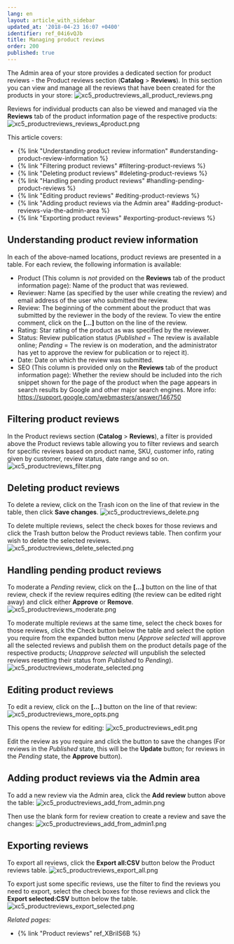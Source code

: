 ```yaml
---
lang: en
layout: article_with_sidebar
updated_at: '2018-04-23 16:07 +0400'
identifier: ref_04i6vQJb
title: Managing product reviews
order: 200
published: true
---
```

The Admin area of your store provides a dedicated section for product reviews - the Product reviews section (**Catalog** > **Reviews**). In this section you can view and manage all the reviews that have been created for the products in your store:
    ![xc5_productreviews_all_product_reviews.png]({{site.baseurl}}/attachments/ref_XBriIS6B/xc5_productreviews_all_product_reviews.png)

Reviews for individual products can also be viewed and managed via the **Reviews** tab of the product information page of the respective products:
    ![xc5_productreviews_reviews_4product.png]({{site.baseurl}}/attachments/ref_XBriIS6B/xc5_productreviews_reviews_4product.png)
    
This article covers:

   * {% link "Understanding product review information" #understanding-product-review-information %}
   * {% link "Filtering product reviews" #filtering-product-reviews %}
   * {% link "Deleting product reviews" #deleting-product-reviews %}
   * {% link "Handling pending product reviews" #handling-pending-product-reviews %}
   * {% link "Editing product reviews" #editing-product-reviews %}
   * {% link "Adding product reviews via the Admin area" #adding-product-reviews-via-the-admin-area %}
   * {% link "Exporting product reviews" #exporting-product-reviews %}
   

## Understanding product review information
In each of the above-named locations, product reviews are presented in a table. For each review, the following information is available:

   * Product (This column is _not_ provided on the **Reviews** tab of the product information page): Name of the product that was reviewed.
   * Reviewer: Name (as specified by the user while creating the review) and email address of the user who submitted the review.
   * Review: The beginning of the comment about the product that was submitted by the reviewer in the body of the review. To view the entire comment, click on the **[...]** button on the line of the review.
   * Rating: Star rating of the product as was specified by the reviewer.
   * Status: Review publication status (_Published_ = The review is available online; _Pending_ = The review is on moderation, and the administrator has yet to approve the review for publication or to reject it).
   * Date: Date on which the review was submitted.
   * SEO (This column is provided only on the **Reviews** tab of the product information page): Whether the review should be included into the rich snippet shown for the page of the product when the page appears in search results by Google and other major search engines. More info: https://support.google.com/webmasters/answer/146750

## Filtering product reviews
In the Product reviews section (**Catalog** > **Reviews**), a filter is provided above the Product reviews table allowing you to filter reviews and search for specific reviews based on product name, SKU, customer info, rating given by customer, review status, date range and so on.
    ![xc5_productreviews_filter.png]({{site.baseurl}}/attachments/ref_XBriIS6B/xc5_productreviews_filter.png)

## Deleting product reviews
To delete a review, click on the Trash icon on the line of that review in the table, then click **Save changes**. 
    ![xc5_productreviews_delete.png]({{site.baseurl}}/attachments/ref_XBriIS6B/xc5_productreviews_delete.png)

To delete multiple reviews, select the check boxes for those reviews and click the Trash button below the Product reviews table. Then confirm your wish to delete the selected reviews.
    ![xc5_productreviews_delete_selected.png]({{site.baseurl}}/attachments/ref_XBriIS6B/xc5_productreviews_delete_selected.png)

## Handling pending product reviews
To moderate a _Pending_ review, click on the **[...]** button on the line of that review, check if the review requires editing (the review can be edited right away) and click either **Approve** or **Remove**.
    ![xc5_productreviews_moderate.png]({{site.baseurl}}/attachments/ref_XBriIS6B/xc5_productreviews_moderate.png)

To moderate multiple reviews at the same time, select the check boxes for those reviews, click the Check button below the table and select the option you require from the expanded button menu (_Approve selected_ will approve all the selected reviews and publish them on the product details page of the respective products; _Unapprove selected_ will unpublish the selected reviews resetting their status from _Published_ to _Pending_).
    ![xc5_productreviews_moderate_selected.png]({{site.baseurl}}/attachments/ref_XBriIS6B/xc5_productreviews_moderate_selected.png)

## Editing product reviews
To edit a review, click on the **[...]** button on the line of that review:
    ![xc5_productreviews_more_opts.png]({{site.baseurl}}/attachments/ref_XBriIS6B/xc5_productreviews_more_opts.png)

This opens the review for editing:
    ![xc5_productreviews_edit.png]({{site.baseurl}}/attachments/ref_XBriIS6B/xc5_productreviews_edit.png)

Edit the review as you require and click the button to save the changes (For reviews in the _Published_ state, this will be the **Update** button; for reviews in the _Pending_ state, the **Approve** button).

## Adding product reviews via the Admin area
To add a new review via the Admin area, click the **Add review** button above the table:
    ![xc5_productreviews_add_from_admin.png]({{site.baseurl}}/attachments/ref_XBriIS6B/xc5_productreviews_add_from_admin.png)

Then use the blank form for review creation to create a review and save the changes:
    ![xc5_productreviews_add_from_admin1.png]({{site.baseurl}}/attachments/ref_XBriIS6B/xc5_productreviews_add_from_admin1.png)

## Exporting reviews
To export all reviews, click the **Export all:CSV** button below the Product reviews table. 
    ![xc5_productreviews_export_all.png]({{site.baseurl}}/attachments/ref_XBriIS6B/xc5_productreviews_export_all.png)

To export just some specific reviews, use the filter to find the reviews you need to export, select the check boxes for those reviews and click the **Export selected:CSV** button below the table.
    ![xc5_productreviews_export_selected.png]({{site.baseurl}}/attachments/ref_XBriIS6B/xc5_productreviews_export_selected.png)

_Related pages:_

   * {% link "Product reviews" ref_XBriIS6B %}
